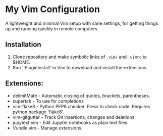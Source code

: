 # My Vim Configuration
A lightweight and minimal Vim setup with sane settings, for getting things up and running quickly in remote computers.

## Installation
1. Clone repository and make symbolic links of `.vim/` and `.vimrc` to $HOME.
2. Run ':PluginInstall' in Vim to download and install the extensions.

## Extensions:
- delimitMate - Automatic closing of quotes, brackets, parentheses.
- supertab - To use <Tab> for completions
- vim-flake8 - Python PEP8 checker. Press <F7> to check code. Requires python package 'flake8'.
- vim-gitgutter - Track Git insertions, changes and deletions.
- jupytext.vim - Edit Jupyter notebooks as plain text files.
- Vundle.vim - Manage extensions. 
